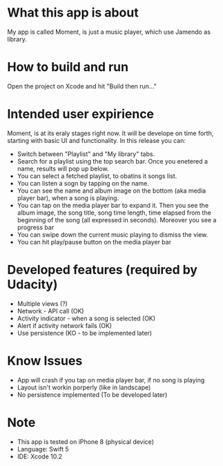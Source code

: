 # What this app is about

My app is called Moment, is just a music player, which use Jamendo as library.

# How to build and run

Open the project on Xcode and hit "Build then run..."

# Intended user expirience

Moment, is at its eraly stages right now. It will be develope on time forth, starting with basic UI and functionality. In this release you can:

+ Switch between "Playlist" and "My library" tabs.
+ Search for a playlist using the top search bar. Once you enetered a name, results will pop up below.
+ You can select a fetched playlist, to obatins it songs list.
+ You can listen a sogn by tapping on the name.
+ You can see the name and album image on the bottom (aka media player bar), when a song is playing.
+ You can tap on the media player bar to expand it. Then you see the album image, the song title, song time length, time elapsed from the beginning of the song (all expressed in seconds). Moreover you see a progress bar
+ You can swipe down the current music playing to dismiss the view.
+ You can hit play/pause button on the media player bar

# Developed features (required by Udacity)

+ Multiple views (?)
+ Network - API call (OK)
+ Activity indicator - when a song is selected (OK)
+ Alert if activity network fails (OK)
+ Use persistence (KO - to be implemented later)

# Know Issues
+ App will crash if you tap on media player bar, if no song is playing
+ Layout isn't workin porperly (like in landscape)
+ No persistence implemented (To be developed later)

# Note

+ This app is tested on iPhone 8 (physical device)
+ Language: Swift 5
+ IDE: Xcode 10.2
